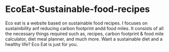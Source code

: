 # EcoEat-Sustainable-food-recipes
Eco eat is a website based on sustainable food recipes. I focuses on sustainibility anf reducing carbon footprint andd food miles. It consists of all the necessary things required such as, recipes, carbon footprint &amp; food mile calculator, diet meal planner, and much more. Want a sustainable diet and a healthy life? Eco Eat is just for you.
